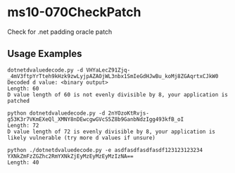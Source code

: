 ms10-070CheckPatch
==================

Check for .net padding oracle patch

## Usage Examples
```
dotnetdvaluedecode.py -d VHYaLecZ91Zjq-_4mV3ftpYrTteh9kHzk9zwLyjpAZAOjWL3nbx1SmIeGdHJwBu_koMj8ZGAqrtxCJkW0
Decoded d value: <binary output>
Length: 60
D value length of 60 is not evenly divisible by 8, your application is patched
```
```
python dotnetdvaluedecode.py -d 2nYOzoKtRvjs-g53K3r7VKmEXeQl_XMNY8nDEwcgwGVcS5Z8b9GanbNdzIgg493kfB_oI
Length: 72
D value length of 72 is evenly divisible by 8, your application is likely vulnerable (try more d values if unsure)
```
```
python ./dotnetdvaluedecode.py -e asdfasdfasdfasdf123123123234
YXNkZmFzZGZhc2RmYXNkZjEyMzEyMzEyMzIzNA==
Length: 40
```
